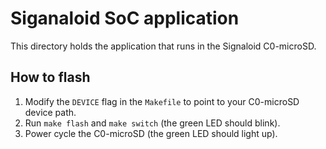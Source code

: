 # Siganaloid SoC application
This directory holds the application that runs in the Signaloid C0-microSD.

## How to flash
1. Modify the `DEVICE` flag in the `Makefile` to point to your C0-microSD device path.
2. Run `make flash` and `make switch` (the green LED should blink).
3. Power cycle the C0-microSD (the green LED should light up).
